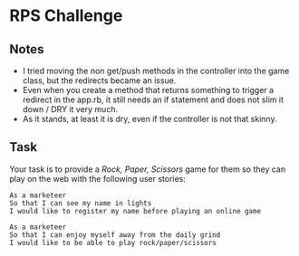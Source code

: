 # RPS Challenge

Notes
-------
* I tried moving the non get/push methods in the controller into the game class, but the redirects became an issue.
* Even when you create a method that returns something to trigger a redirect in the app.rb, it still needs an if statement and does not slim it down / DRY it very much.
* As it stands, at least it is dry, even if the controller is not that skinny.

Task
----

Your task is to provide a _Rock, Paper, Scissors_ game for them so they can play on the web with the following user stories:

```
As a marketeer
So that I can see my name in lights
I would like to register my name before playing an online game

As a marketeer
So that I can enjoy myself away from the daily grind
I would like to be able to play rock/paper/scissors
```
